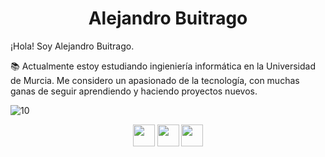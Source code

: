 <h1 align="center">Alejandro Buitrago</h1>


¡Hola! Soy Alejandro Buitrago.

📚 Actualmente estoy estudiando ingieniería informática en la Universidad de Murcia.
Me considero un apasionado de la tecnología, con muchas ganas de seguir aprendiendo y haciendo proyectos nuevos.

![10](https://user-images.githubusercontent.com/55170175/114474409-87dd6800-9bcc-11eb-9ca0-538bd30ae29b.png)

<!-- Social media icons section -->
<p align="center">
  <a href="https://twitter.com/alex_3090"><img src="https://www.flaticon.es/svg/static/icons/svg/733/733579.svg" width="35px"></a>
  <a href="https://www.instagram.com/alex_3090/"><img src="https://www.flaticon.es/svg/static/icons/svg/733/733558.svg" width="35px"></a>
  <a href="https://www.linkedin.com/in/alejandro-buitrago-l%C3%B3pez-80950b154/"><img src="https://www.flaticon.es/svg/vstatic/svg/174/174857.svg?token=exp=1618761280~hmac=ebf52b2fac0af38a99a7176a7d5fab68" width="35px"></a>
</p>
